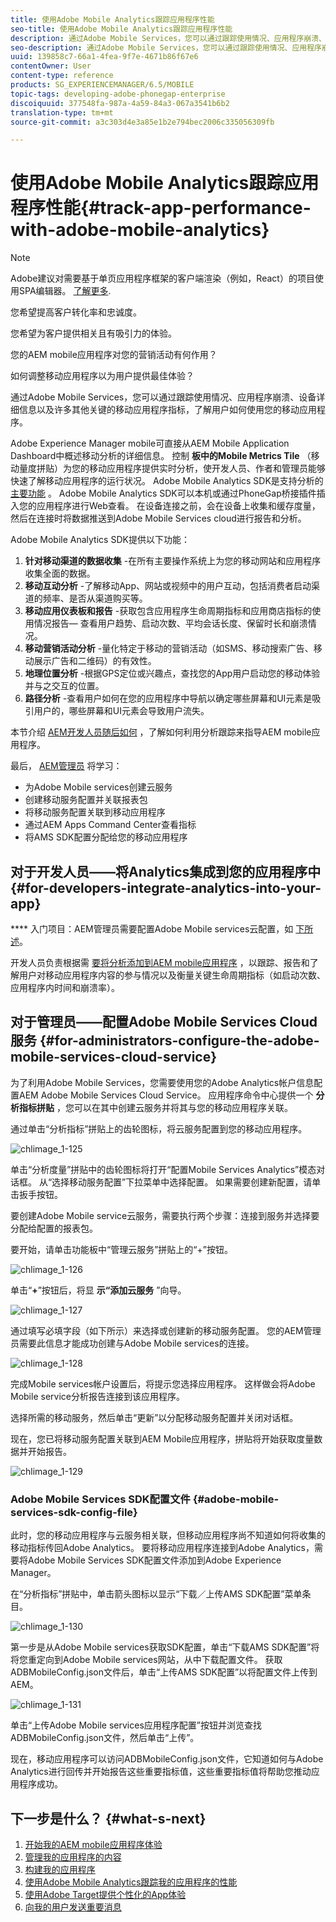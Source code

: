 ```yaml
---
title: 使用Adobe Mobile Analytics跟踪应用程序性能
seo-title: 使用Adobe Mobile Analytics跟踪应用程序性能
description: 通过Adobe Mobile Services，您可以通过跟踪使用情况、应用程序崩溃、设备详细信息以及许多其他关键的移动应用程序指标，了解用户如何使用您的移动应用程序。 可查看本页以了解更多信息。
seo-description: 通过Adobe Mobile Services，您可以通过跟踪使用情况、应用程序崩溃、设备详细信息以及许多其他关键的移动应用程序指标，了解用户如何使用您的移动应用程序。 可查看本页以了解更多信息。
uuid: 139858c7-66a1-4fea-9f7e-4671b86f67e6
contentOwner: User
content-type: reference
products: SG_EXPERIENCEMANAGER/6.5/MOBILE
topic-tags: developing-adobe-phonegap-enterprise
discoiquuid: 377548fa-987a-4a59-84a3-067a3541b6b2
translation-type: tm+mt
source-git-commit: a3c303d4e3a85e1b2e794bec2006c335056309fb

---
```



# 使用Adobe Mobile Analytics跟踪应用程序性能{#track-app-performance-with-adobe-mobile-analytics}

>[!NOTE]
>
>Adobe建议对需要基于单页应用程序框架的客户端渲染（例如，React）的项目使用SPA编辑器。 [了解更多](/help/sites-developing/spa-overview.md).

您希望提高客户转化率和忠诚度。

您希望为客户提供相关且有吸引力的体验。

您的AEM mobile应用程序对您的营销活动有何作用？

如何调整移动应用程序以为用户提供最佳体验？

通过Adobe Mobile Services，您可以通过跟踪使用情况、应用程序崩溃、设备详细信息以及许多其他关键的移动应用程序指标，了解用户如何使用您的移动应用程序。

Adobe Experience Manager mobile可直接从AEM Mobile Application Dashboard中概述移动分析的详细信息。 控制 **板中的Mobile Metrics Tile** （移动量度拼贴）为您的移动应用程序提供实时分析，使开发人员、作者和管理员能够快速了解移动应用程序的运行状况。 Adobe Mobile Analytics SDK是支持分析的 [主要功能](https://www.adobe.com/ca/solutions/digital-analytics/mobile-web-apps-analytics.html) 。 Adobe Mobile Analytics SDK可以本机或通过PhoneGap桥接插件插入您的应用程序进行Web查看。 在设备连接之前，会在设备上收集和缓存度量，然后在连接时将数据推送到Adobe Mobile Services cloud进行报告和分析。

Adobe Mobile Analytics SDK提供以下功能：

1. **针对移动渠道的数据收集** -在所有主要操作系统上为您的移动网站和应用程序收集全面的数据。
1. **移动互动分析** -了解移动App、网站或视频中的用户互动，包括消费者启动渠道的频率、是否从渠道购买等。
1. **移动应用仪表板和报告** -获取包含应用程序生命周期指标和应用商店指标的使用情况报告— 查看用户趋势、启动次数、平均会话长度、保留时长和崩溃情况。
1. **移动营销活动分析** -量化特定于移动的营销活动（如SMS、移动搜索广告、移动展示广告和二维码）的有效性。
1. **地理位置分析** -根据GPS定位或兴趣点，查找您的App用户启动您的移动体验并与之交互的位置。
1. **路径分析** -查看用户如何在您的应用程序中导航以确定哪些屏幕和UI元素是吸引用户的，哪些屏幕和UI元素会导致用户流失。

本节介绍 [AEM开发人员随后如何](#developers) ，了解如何利用分析跟踪来指导AEM mobile应用程序。

最后， [AEM管理员](#administrators) 将学习：

* 为Adobe Mobile services创建云服务
* 创建移动服务配置并关联报表包
* 将移动服务配置关联到移动应用程序
* 通过AEM Apps Command Center查看指标
* 将AMS SDK配置分配给您的移动应用程序

## 对于开发人员——将Analytics集成到您的应用程序中 {#for-developers-integrate-analytics-into-your-app}

**** 入门项目：AEM管理员需要配置Adobe Mobile services云配置，如 [下所述](#amscloudserviceconfig)。

开发人员负责根据需 [要将分析添加到AEM mobile应用程序](/help/mobile/phonegap-add-analytics-to-apps.md) ，以跟踪、报告和了解用户对移动应用程序内容的参与情况以及衡量关键生命周期指标（如启动次数、应用程序内时间和崩溃率）。

## 对于管理员——配置Adobe Mobile Services Cloud服务 {#for-administrators-configure-the-adobe-mobile-services-cloud-service}

为了利用Adobe Mobile Services，您需要使用您的Adobe Analytics帐户信息配置AEM Adobe Mobile Services Cloud Service。 应用程序命令中心提供一个 **分析指标拼贴** ，您可以在其中创建云服务并将其与您的移动应用程序关联。

通过单击“分析指标”拼贴上的齿轮图标，将云服务配置到您的移动应用程序。

![chlimage_1-125](assets/chlimage_1-125.png)

单击“分析度量”拼贴中的齿轮图标将打开“配置Mobile Services Analytics”模态对话框。 从“选择移动服务配置”下拉菜单中选择配置。 如果需要创建新配置，请单击扳手按钮。

要创建Adobe Mobile service云服务，需要执行两个步骤：连接到服务并选择要分配给配置的报表包。

要开始，请单击功能板中“管理云服务”拼贴上的“+”按钮。

![chlimage_1-126](assets/chlimage_1-126.png)

单击“**+**”按钮后，将显 **示“添加云服务** ”向导。

![chlimage_1-127](assets/chlimage_1-127.png)

通过填写必填字段（如下所示）来选择或创建新的移动服务配置。 您的AEM管理员需要此信息才能成功创建与Adobe Mobile services的连接。

![chlimage_1-128](assets/chlimage_1-128.png)

完成Mobile services帐户设置后，将提示您选择应用程序。 这样做会将Adobe Mobile service分析报告连接到该应用程序。

选择所需的移动服务，然后单击“更新”以分配移动服务配置并关闭对话框。

现在，您已将移动服务配置关联到AEM Mobile应用程序，拼贴将开始获取度量数据并开始报告。

![chlimage_1-129](assets/chlimage_1-129.png)

### Adobe Mobile Services SDK配置文件 {#adobe-mobile-services-sdk-config-file}

此时，您的移动应用程序与云服务相关联，但移动应用程序尚不知道如何将收集的移动指标传回Adobe Analytics。 要将移动应用程序连接到Adobe Analytics，需要将Adobe Mobile Services SDK配置文件添加到Adobe Experience Manager。

在“分析指标”拼贴中，单击箭头图标以显示“下载／上传AMS SDK配置”菜单条目。

![chlimage_1-130](assets/chlimage_1-130.png)

第一步是从Adobe Mobile services获取SDK配置，单击“下载AMS SDK配置”将将您重定向到Adobe Mobile services网站，从中下载配置文件。 获取ADBMobileConfig.json文件后，单击“上传AMS SDK配置”以将配置文件上传到AEM。

![chlimage_1-131](assets/chlimage_1-131.png)

单击“上传Adobe Mobile services应用程序配置”按钮并浏览查找ADBMobileConfig.json文件，然后单击“上传”。

现在，移动应用程序可以访问ADBMobileConfig.json文件，它知道如何与Adobe Analytics进行回传并开始报告这些重要指标值，这些重要指标值将帮助您推动应用程序成功。

## 下一步是什么？ {#what-s-next}

1. [开始我的AEM mobile应用程序体验](/help/mobile/starting-aem-phonegap-app.md)
1. [管理我的应用程序的内容](/help/mobile/phonegap-manage-app-content.md)
1. [构建我的应用程序](/help/mobile/building-app-mobile-phonegap.md)
1. [使用Adobe Mobile Analytics跟踪我的应用程序的性能](/help/mobile/phonegap-intro-to-app-analytics.md)
1. [使用Adobe Target提供个性化的App体验](/help/mobile/phonegap-aem-mobile-content-personalization.md)
1. [向我的用户发送重要消息](/help/mobile/phonegap-push-notifications.md)